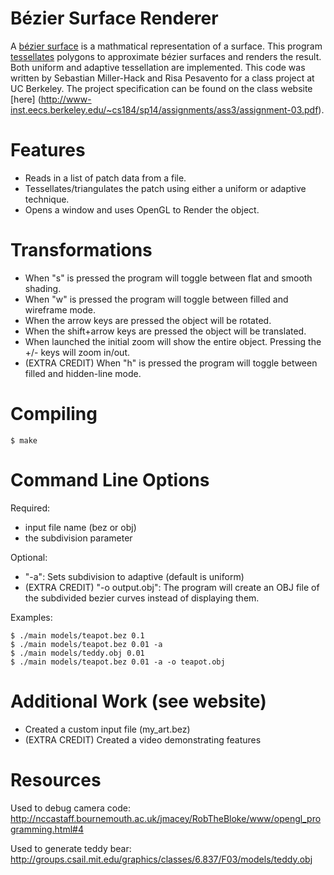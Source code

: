 Bézier Surface Renderer
=======================
A [bézier surface](http://en.wikipedia.org/wiki/B%C3%A9zier_surface) is a mathmatical representation of a surface. 
This program [tessellates](http://en.wikipedia.org/wiki/Tessellation_(computer_graphics)) polygons to approximate bézier surfaces and renders the result.
Both uniform  and adaptive tessellation are implemented.
This code was written by Sebastian Miller-Hack and Risa Pesavento for a class project at UC Berkeley.
The project specification can be found on the class website [here] (http://www-inst.eecs.berkeley.edu/~cs184/sp14/assignments/ass3/assignment-03.pdf).


Features
========
* Reads in a list of patch data from a file.  
* Tessellates/triangulates the patch using either a uniform or adaptive technique.  
* Opens a window and uses OpenGL to Render the object.  


Transformations  
===============  
* When "s" is pressed the program will toggle between flat and smooth shading.  
* When "w" is pressed the program will toggle between filled and wireframe mode.  
* When the arrow keys are pressed the object will be rotated.  
* When the shift+arrow keys are pressed the object will be translated.  
* When launched the initial zoom will show the entire object. Pressing the +/- keys will zoom in/out.  
* (EXTRA CREDIT) When "h" is pressed the program will toggle between filled and hidden-line mode.  


Compiling  
=========  
```
$ make
```

Command Line Options  
====================  
Required: 
* input file name (bez or obj)  
* the subdivision parameter  

Optional:  
* "-a": Sets subdivision to adaptive (default is uniform)   
* (EXTRA CREDIT) "-o output.obj": The program will create an OBJ file of the subdivided bezier curves instead of displaying them.  

Examples:  
```
$ ./main models/teapot.bez 0.1  
$ ./main models/teapot.bez 0.01 -a  
$ ./main models/teddy.obj 0.01  
$ ./main models/teapot.bez 0.01 -a -o teapot.obj  
```

Additional Work (see website)
=============================
* Created a custom input file (my_art.bez)  
* (EXTRA CREDIT) Created a video demonstrating features  


Resources
=========
Used to debug camera code:  
http://nccastaff.bournemouth.ac.uk/jmacey/RobTheBloke/www/opengl_programming.html#4  
  
Used to generate teddy bear:  
http://groups.csail.mit.edu/graphics/classes/6.837/F03/models/teddy.obj  


